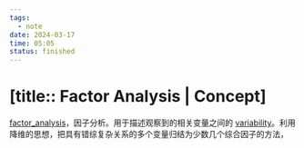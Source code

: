 ```yaml
---
tags:
  - note
date: 2024-03-17
time: 05:05
status: finished
---
```


# [title:: Factor Analysis | Concept]

[factor_analysis](factor_analysis.md)，因子分析。用于描述观察到的相关变量之间的 [variability](variability.md)。利用降维的思想，把具有错综复杂关系的多个变量归结为少数几个综合因子的方法，
